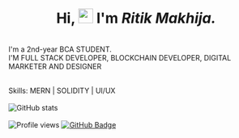 <h1 align="center">Hi, <img src="https://github.com/TheDudeThatCode/TheDudeThatCode/blob/master/Assets/Hi.gif" width="29px"> I'm <b><i>Ritik Makhija.</i></b></h1> <br>
I'm a 2nd-year BCA STUDENT. </br>
I'M FULL STACK DEVELOPER, BLOCKCHAIN DEVELOPER, DIGITAL MARKETER AND DESIGNER
<br></br>


Skills: MERN | SOLIDITY | UI/UX
<br></br>
![GitHub stats](https://github-readme-stats.vercel.app/api?username=ritik-prog&show_icons=true)  
<br>
![Profile views](https://komarev.com/ghpvc/?username=sanskarn17&label=Profile%20views&color=0e75b6&style=flat)
<a href="https://github.com/sanskarn17?tab=followers"><img src="https://img.shields.io/github/followers/sanskarn17?style=social" alt="GitHub Badge"></a>
